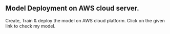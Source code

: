 ## Model Deployment on AWS cloud server.
Create, Train & deploy the model on AWS cloud platform. Click on the given link to check my model.
